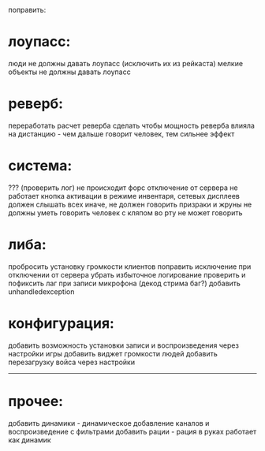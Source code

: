 поправить:

# лоупасс:
люди не должны давать лоупасс (исключить их из рейкаста)
мелкие объекты не должны давать лоупасс

# реверб:
переработать расчет реверба
сделать чтобы мощность реверба влияла на дистанцию - чем дальше говорит человек, тем сильнее эффект

# система:
??? (проверить лог) не происходит форс отключение от сервера
не работает кнопка активации в режиме инвентаря, сетевых дисплеев
должен слышать всех иначе, не должен говорить
призраки и жруны не должны уметь говорить
человек с кляпом во рту не может говорить

# либа:
пробросить установку громкости клиентов
поправить исключение при отключении от сервера
убрать избыточное логирование
проверить и пофиксить лаг при записи микрофона (декод стрима баг?)
добавить unhandledexception

# конфигурация:
добавить возможность установки записи и воспроизведения через настройки игры
добавить виджет громкости людей
добавить перезагрузку войса через настройки

---
# прочее:

добавить динамики - динамическое добавление каналов и воспроизведение с фильтрами
добавить рации - рация в руках работает как динамик